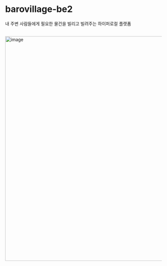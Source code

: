 # barovillage-be2
내 주변 사람들에게 필요한 물건을 빌리고 빌려주는 하이퍼로컬 플랫폼

<br>


<img width="720" alt="image" src="https://github.com/user-attachments/assets/dff074a0-eda0-4ca2-a488-c3259a7f72a9" />

